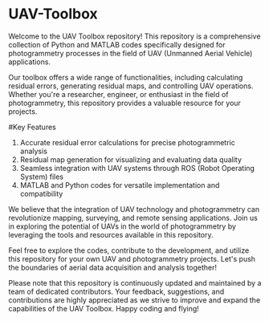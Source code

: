 # UAV-Toolbox 

Welcome to the UAV Toolbox repository! This repository is a comprehensive collection of Python and MATLAB codes specifically designed for photogrammetry processes in the field of UAV (Unmanned Aerial Vehicle) applications.

Our toolbox offers a wide range of functionalities, including calculating residual errors, generating residual maps, and controlling UAV operations. Whether you're a researcher, engineer, or enthusiast in the field of photogrammetry, this repository provides a valuable resource for your projects.

#Key Features 

1. Accurate residual error calculations for precise photogrammetric analysis
2. Residual map generation for visualizing and evaluating data quality
3. Seamless integration with UAV systems through ROS (Robot Operating System) files
4. MATLAB and Python codes for versatile implementation and compatibility

We believe that the integration of UAV technology and photogrammetry can revolutionize mapping, surveying, and remote sensing applications. Join us in exploring the potential of UAVs in the world of photogrammetry by leveraging the tools and resources available in this repository.

Feel free to explore the codes, contribute to the development, and utilize this repository for your own UAV and photogrammetry projects. Let's push the boundaries of aerial data acquisition and analysis together!

Please note that this repository is continuously updated and maintained by a team of dedicated contributors. Your feedback, suggestions, and contributions are highly appreciated as we strive to improve and expand the capabilities of the UAV Toolbox. Happy coding and flying!
